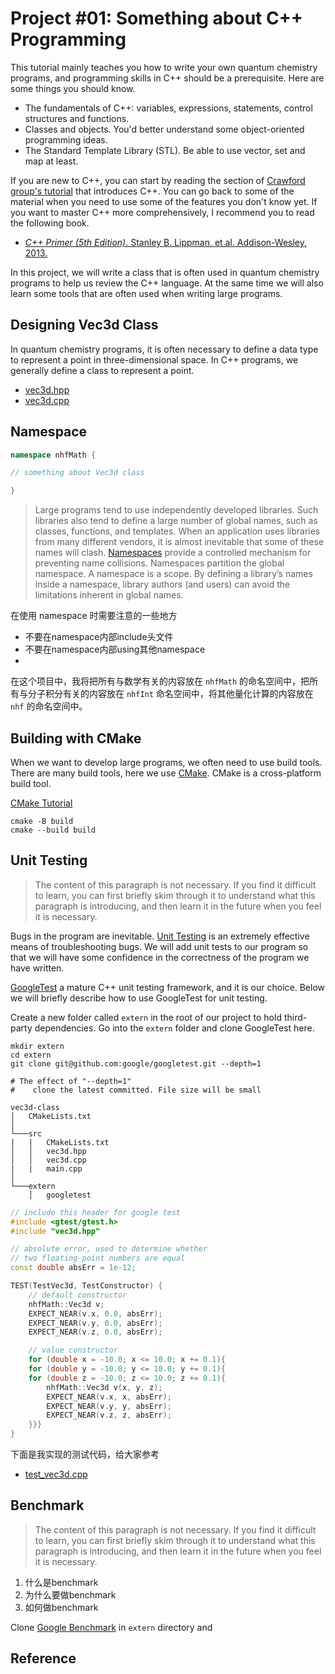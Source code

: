# Project #01: Something about C++ Programming

This tutorial mainly teaches you how to write your own quantum chemistry programs, and programming skills in C++ should be a prerequisite. Here are some things you should know.

* The fundamentals of C++: variables, expressions, statements, control structures and functions.
* Classes and objects. You'd better understand some object-oriented programming ideas.
* The Standard Template Library (STL). Be able to use vector, set and map at least.

If you are new to C++, you can start by reading the section of [Crawford group's tutorial](https://github.com/CrawfordGroup/ProgrammingProjects#c-programming-tutorial-in-chemistry) that introduces C++. You can go back to some of the material when you need to use some of the features you don't know yet. If you want to master C++ more comprehensively, I recommend you to read the following book.

- [*C++ Primer (5th Edition)*. Stanley B. Lippman, et al. Addison-Wesley, 2013.](https://www.amazon.com/Primer-5th-Stanley-B-Lippman/dp/0321714113)


In this project, we will write a class that is often used in quantum chemistry programs to help us review the C++ language. At the same time we will also learn some tools that are often used when writing large programs.

## Designing Vec3d Class

In quantum chemistry programs, it is often necessary to define a data type to represent a point in three-dimensional space. In C++ programs, we generally define a class to represent a point.





* [vec3d.hpp](https://github.com/rudin-jiang/QuantumChemistryCpp/blob/master/Project%2301/vec3d-class/src/vec3d.hpp)
* [vec3d.cpp](https://github.com/rudin-jiang/QuantumChemistryCpp/blob/master/Project%2301/vec3d-class/src/vec3d.cpp)


## Namespace



```c++
namespace nhfMath {

// something about Vec3d class

}
```





> Large programs tend to use independently developed libraries. Such libraries also tend to define a large number of global names, such as classes, functions, and templates. When an application uses libraries from many different vendors, it is almost inevitable that some of these names will clash. [Namespaces](https://en.cppreference.com/w/cpp/language/namespace) provide a controlled mechanism for preventing name collisions. Namespaces partition the global namespace. A namespace is a scope. By defining a library’s names inside a namespace, library authors (and users) can avoid the limitations inherent in global names.




在使用 namespace 时需要注意的一些地方

* 不要在namespace内部include头文件
* 不要在namespace内部using其他namespace
* 



在这个项目中，我将把所有与数学有关的内容放在 `nhfMath` 的命名空间中，把所有与分子积分有关的内容放在 `nhfInt` 命名空间中，将其他量化计算的内容放在 `nhf` 的命名空间中。



## Building with CMake



When we want to develop large programs, we often need to use build tools. There are many build tools, here we use [CMake](https://cmake.org). CMake is a cross-platform build tool.

[CMake Tutorial](https://cmake.org/cmake/help/latest/guide/tutorial/index.html)




```shell
cmake -B build 
cmake --build build
```


## Unit Testing

> The content of this paragraph is not necessary. If you find it difficult to learn, you can first briefly skim through it to understand what this paragraph is introducing, and then learn it in the future when you feel it is necessary.

Bugs in the program are inevitable. [Unit Testing](https://en.wikipedia.org/wiki/Unit_testing) is an extremely effective means of troubleshooting bugs. We will add unit tests to our program so that we will have some confidence in the correctness of the program we have written.

[GoogleTest](https://github.com/google/googletest) a mature C++ unit testing framework, and it is our choice. Below we will briefly describe how to use GoogleTest for unit testing.

Create a new folder called `extern` in the root of our project to hold third-party dependencies. Go into the `extern` folder and clone GoogleTest here.

```shell
mkdir extern
cd extern
git clone git@github.com:google/googletest.git --depth=1

# The effect of "--depth=1"
#    clone the latest committed. File size will be small
```

```
vec3d-class
│   CMakeLists.txt
│
└───src
|   |   CMakeLists.txt
│   │   vec3d.hpp
│   │   vec3d.cpp
|   |   main.cpp
│   
└───extern
    │   googletest
```





```c++
// include this header for google test
#include <gtest/gtest.h>
#include "vec3d.hpp"

// absolute error, used to determine whether 
// two floating-point numbers are equal
const double absErr = 1e-12;

TEST(TestVec3d, TestConstructor) {
    // default constructor
    nhfMath::Vec3d v;
    EXPECT_NEAR(v.x, 0.0, absErr);
    EXPECT_NEAR(v.y, 0.0, absErr);
    EXPECT_NEAR(v.z, 0.0, absErr);

    // value constructor
    for (double x = -10.0; x <= 10.0; x += 0.1){
    for (double y = -10.0; y <= 10.0; y += 0.1){
    for (double z = -10.0; z <= 10.0; z += 0.1){
        nhfMath::Vec3d v(x, y, z);
        EXPECT_NEAR(v.x, x, absErr);
        EXPECT_NEAR(v.y, y, absErr);
        EXPECT_NEAR(v.z, z, absErr);
    }}}
}
```

下面是我实现的测试代码，给大家参考

* [test_vec3d.cpp](https://github.com/rudin-jiang/QuantumChemistryCpp/blob/master/Project%2301/vec3d-class/test/test_vec3d.cpp)


## Benchmark

> The content of this paragraph is not necessary. If you find it difficult to learn, you can first briefly skim through it to understand what this paragraph is introducing, and then learn it in the future when you feel it is necessary.


1. 什么是benchmark
2. 为什么要做benchmark
3. 如何做benchmark


Clone [Google Benchmark](https://github.com/google/benchmark) in `extern` directory and 


## Reference

<a>